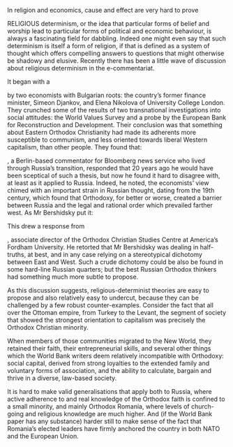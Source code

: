In religion and economics, cause and effect are very hard to prove

RELIGIOUS determinism, or the idea that particular forms of belief and worship lead to particular forms of political and economic behaviour, is always a fascinating field for dabbling. Indeed one might even say that such determinism is itself a form of religion, if that is defined as a system of thought which offers compelling answers to questions that might otherwise be shadowy and elusive. Recently there has been a little wave of discussion about religious determinism in the e-commentariat.

It began with a 

 by two economists with Bulgarian roots: the country’s former finance minister, Simeon Djankov, and Elena Nikolova of University College London. They crunched some of the results of two transnational investigations into social attitudes: the World Values Survey and a probe by the European Bank for Reconstruction and Development. Their conclusion was that something about Eastern Orthodox Christianity had made its adherents more susceptible to communism, and less oriented towards liberal Western capitalism, than other people. They found that: 

, a Berlin-based commentator for Bloomberg news service who lived through Russia’s transition, responded that 20 years ago he would have been sceptical of such a thesis, but now he found it hard to disagree with, at least as it applied to Russia. Indeed, he noted, the economists’ view chimed with an important strain in Russian thought, dating from the 19th century, which found that Orthodoxy, for better or worse, created a barrier between Russia and the legal and rational order which prevailed farther west. As Mr Bershidsky put it:

This drew a response from 

, associate director of the Orthodox Christian Studies Centre at America’s Fordham University. He retorted that Mr Bershidsky was dealing in half-truths, at best, and in any case relying on a stereotypical dichotomy between East and West. Such a crude dichotomy could be also be found in some hard-line Russian quarters; but the best Russian Orthodox thinkers had something much more subtle to propose.

As this discussion suggests, religious-determinist theories are easy to propose and also relatively easy to undercut, because they can be challenged by a few robust counter-examples. Consider the fact that all over the Ottoman empire, from Turkey to the Levant, the segment of society that showed the strongest orientation to capitalism was precisely the Orthodox Christian minority.

When members of those communities migrated to the New World, they retained their faith, their entrepreneurial skills, and several other things which the World Bank writers deem relatively incompatible with Orthodoxy: social capital, derived from strong loyalties to the extended family and voluntary forms of association, and the ability to calculate, bargain and thrive in a diverse, law-based society. 

It is hard to make valid generalisations that apply both to Russia, where active adherence to and real knowledge of the Orthodox faith is confined to a small minority, and mainly Orthodox Romania, where levels of church-going and religious knowledge are much higher. And (if the World Bank paper has any substance) harder still to make sense of the fact that Romania’s elected leaders have firmly anchored the country in both NATO and the European Union.
